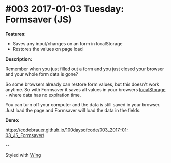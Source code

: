 # #003 2017-01-03 Tuesday: Formsaver (JS)

**Features:**

- Saves any input/changes on an form in localStorage
- Restores the values on page load

**Description:**

Remember when you just filled out a form and you just closed your browser and your whole form data is gone?

So some browsers already can restore form values, but this doesn't work anytime. So with Formsaver it saves all values in your browsers [localStorage](https://developer.mozilla.org/docs/Web/API/Window/localStorage) - where data has no expiration time.

You can turn off your computer and the data is still saved in your browser.<br>Just load the page and Formsaver will load the data in the fields.

**Demo:**

https://codebrauer.github.io/100daysofcode/003_2017-01-03_JS_Formsaver/

--

Styled with [Wing](http://usewing.ml/)